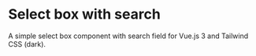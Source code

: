 # Select box with search
 A simple select box component with search field for Vue.js 3 and Tailwind CSS (dark).
